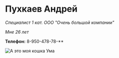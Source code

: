 # Пухкаев Андрей 
*Специалист 1 кат. ООО "Очень большой компании"*

*Мне 26 лет*

**Телефон:** 8-950-478-78-**

![А это моя кошка Ума][def]

[def]: \IMG_20210205_162618.jpg